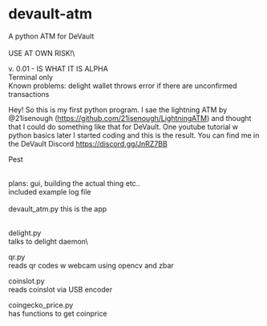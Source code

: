 # devault-atm
A python ATM for DeVault\
\
USE AT OWN RISK!\

v. 0.01 - IS WHAT IT IS ALPHA\
Terminal only\
Known problems: delight wallet throws error if there are unconfirmed transactions

Hey! So this is my first python program. I sae the lightning ATM by @21isenough (https://github.com/21isenough/LightningATM)
and thought that I could do something like that for DeVault. One youtube tutorial w python basics later I started coding and this is the result.
You can find me in the DeVault Discord https://discord.gg/JnRZ7BB 

Pest

\
plans: gui, building the actual thing etc..
\
included example log file\
\
devault_atm.py
this is the app

\
delight.py\
talks to delight daemon\

qr.py\
reads qr codes w webcam using opencv and zbar

coinslot.py\
reads coinslot via USB encoder

coingecko_price.py\
has functions to get coinprice
